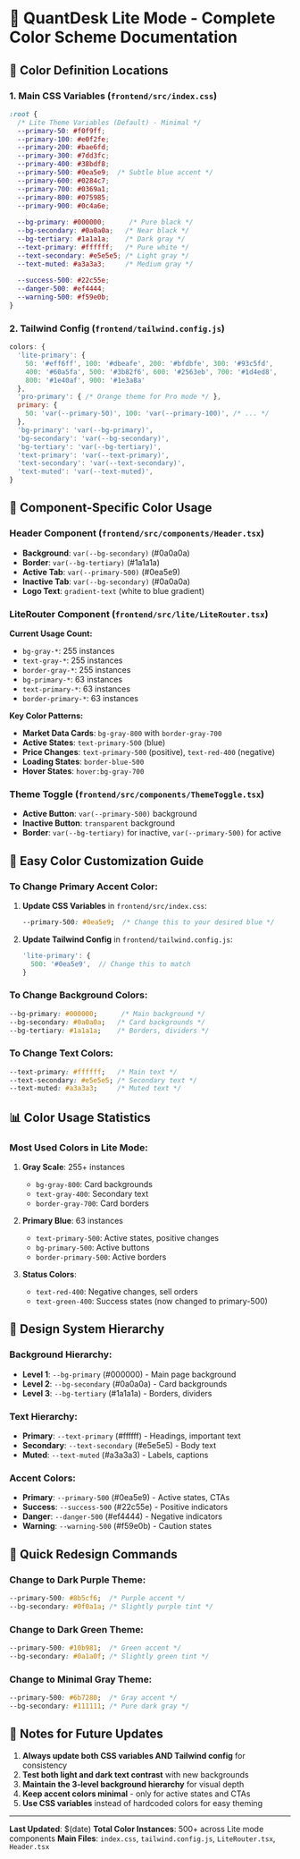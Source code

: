 # 🎨 QuantDesk Lite Mode - Complete Color Scheme Documentation

## 📍 **Color Definition Locations**

### 1. **Main CSS Variables** (`frontend/src/index.css`)
```css
:root {
  /* Lite Theme Variables (Default) - Minimal */
  --primary-50: #f0f9ff;
  --primary-100: #e0f2fe;
  --primary-200: #bae6fd;
  --primary-300: #7dd3fc;
  --primary-400: #38bdf8;
  --primary-500: #0ea5e9;  /* Subtle blue accent */
  --primary-600: #0284c7;
  --primary-700: #0369a1;
  --primary-800: #075985;
  --primary-900: #0c4a6e;
  
  --bg-primary: #000000;      /* Pure black */
  --bg-secondary: #0a0a0a;   /* Near black */
  --bg-tertiary: #1a1a1a;    /* Dark gray */
  --text-primary: #ffffff;   /* Pure white */
  --text-secondary: #e5e5e5; /* Light gray */
  --text-muted: #a3a3a3;     /* Medium gray */
  
  --success-500: #22c55e;
  --danger-500: #ef4444;
  --warning-500: #f59e0b;
}
```

### 2. **Tailwind Config** (`frontend/tailwind.config.js`)
```javascript
colors: {
  'lite-primary': {
    50: '#eff6ff', 100: '#dbeafe', 200: '#bfdbfe', 300: '#93c5fd',
    400: '#60a5fa', 500: '#3b82f6', 600: '#2563eb', 700: '#1d4ed8',
    800: '#1e40af', 900: '#1e3a8a'
  },
  'pro-primary': { /* Orange theme for Pro mode */ },
  primary: {
    50: 'var(--primary-50)', 100: 'var(--primary-100)', /* ... */
  },
  'bg-primary': 'var(--bg-primary)',
  'bg-secondary': 'var(--bg-secondary)',
  'bg-tertiary': 'var(--bg-tertiary)',
  'text-primary': 'var(--text-primary)',
  'text-secondary': 'var(--text-secondary)',
  'text-muted': 'var(--text-muted)',
}
```

## 🎯 **Component-Specific Color Usage**

### **Header Component** (`frontend/src/components/Header.tsx`)
- **Background**: `var(--bg-secondary)` (#0a0a0a)
- **Border**: `var(--bg-tertiary)` (#1a1a1a)
- **Active Tab**: `var(--primary-500)` (#0ea5e9)
- **Inactive Tab**: `var(--bg-secondary)` (#0a0a0a)
- **Logo Text**: `gradient-text` (white to blue gradient)

### **LiteRouter Component** (`frontend/src/lite/LiteRouter.tsx`)
**Current Usage Count:**
- `bg-gray-*`: 255 instances
- `text-gray-*`: 255 instances  
- `border-gray-*`: 255 instances
- `bg-primary-*`: 63 instances
- `text-primary-*`: 63 instances
- `border-primary-*`: 63 instances

**Key Color Patterns:**
- **Market Data Cards**: `bg-gray-800` with `border-gray-700`
- **Active States**: `text-primary-500` (blue)
- **Price Changes**: `text-primary-500` (positive), `text-red-400` (negative)
- **Loading States**: `border-blue-500`
- **Hover States**: `hover:bg-gray-700`

### **Theme Toggle** (`frontend/src/components/ThemeToggle.tsx`)
- **Active Button**: `var(--primary-500)` background
- **Inactive Button**: `transparent` background
- **Border**: `var(--bg-tertiary)` for inactive, `var(--primary-500)` for active

## 🔧 **Easy Color Customization Guide**

### **To Change Primary Accent Color:**
1. **Update CSS Variables** in `frontend/src/index.css`:
   ```css
   --primary-500: #0ea5e9;  /* Change this to your desired blue */
   ```

2. **Update Tailwind Config** in `frontend/tailwind.config.js`:
   ```javascript
   'lite-primary': {
     500: '#0ea5e9',  // Change this to match
   }
   ```

### **To Change Background Colors:**
```css
--bg-primary: #000000;      /* Main background */
--bg-secondary: #0a0a0a;   /* Card backgrounds */
--bg-tertiary: #1a1a1a;    /* Borders, dividers */
```

### **To Change Text Colors:**
```css
--text-primary: #ffffff;   /* Main text */
--text-secondary: #e5e5e5; /* Secondary text */
--text-muted: #a3a3a3;     /* Muted text */
```

## 📊 **Color Usage Statistics**

### **Most Used Colors in Lite Mode:**
1. **Gray Scale**: 255+ instances
   - `bg-gray-800`: Card backgrounds
   - `text-gray-400`: Secondary text
   - `border-gray-700`: Card borders

2. **Primary Blue**: 63 instances
   - `text-primary-500`: Active states, positive changes
   - `bg-primary-500`: Active buttons
   - `border-primary-500`: Active borders

3. **Status Colors**: 
   - `text-red-400`: Negative changes, sell orders
   - `text-green-400`: Success states (now changed to primary-500)

## 🎨 **Design System Hierarchy**

### **Background Hierarchy:**
- **Level 1**: `--bg-primary` (#000000) - Main page background
- **Level 2**: `--bg-secondary` (#0a0a0a) - Card backgrounds  
- **Level 3**: `--bg-tertiary` (#1a1a1a) - Borders, dividers

### **Text Hierarchy:**
- **Primary**: `--text-primary` (#ffffff) - Headings, important text
- **Secondary**: `--text-secondary` (#e5e5e5) - Body text
- **Muted**: `--text-muted` (#a3a3a3) - Labels, captions

### **Accent Colors:**
- **Primary**: `--primary-500` (#0ea5e9) - Active states, CTAs
- **Success**: `--success-500` (#22c55e) - Positive indicators
- **Danger**: `--danger-500` (#ef4444) - Negative indicators
- **Warning**: `--warning-500` (#f59e0b) - Caution states

## 🚀 **Quick Redesign Commands**

### **Change to Dark Purple Theme:**
```css
--primary-500: #8b5cf6;  /* Purple accent */
--bg-secondary: #0f0a1a; /* Slightly purple tint */
```

### **Change to Dark Green Theme:**
```css
--primary-500: #10b981;  /* Green accent */
--bg-secondary: #0a1a0f; /* Slightly green tint */
```

### **Change to Minimal Gray Theme:**
```css
--primary-500: #6b7280;  /* Gray accent */
--bg-secondary: #111111; /* Pure dark gray */
```

## 📝 **Notes for Future Updates**

1. **Always update both CSS variables AND Tailwind config** for consistency
2. **Test both light and dark text contrast** with new backgrounds
3. **Maintain the 3-level background hierarchy** for visual depth
4. **Keep accent colors minimal** - only for active states and CTAs
5. **Use CSS variables** instead of hardcoded colors for easy theming

---

**Last Updated**: $(date)
**Total Color Instances**: 500+ across Lite mode components
**Main Files**: `index.css`, `tailwind.config.js`, `LiteRouter.tsx`, `Header.tsx`
